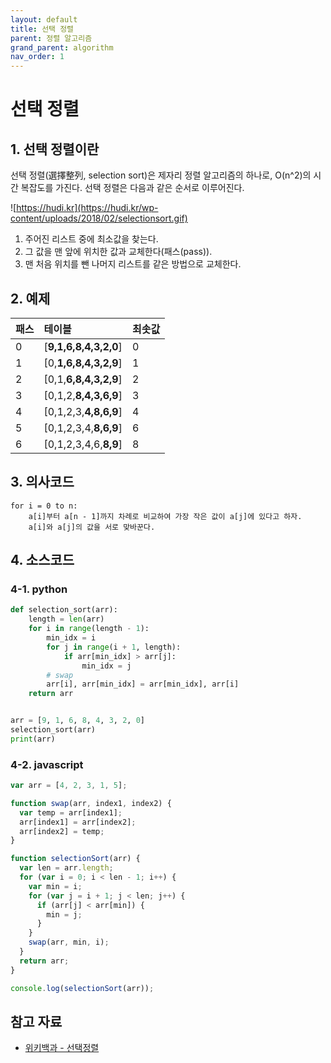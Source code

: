 ```yaml
---
layout: default
title: 선택 정렬
parent: 정렬 알고리즘
grand_parent: algorithm
nav_order: 1
---
```


# 선택 정렬

## 1. 선택 정렬이란

선택 정렬(選擇整列, selection sort)은 제자리 정렬 알고리즘의 하나로, O(n^2)의 시간 복잡도를 가진다. 선택 정렬은 다음과 같은 순서로 이루어진다.

![https://hudi.kr](https://hudi.kr/wp-content/uploads/2018/02/selectionsort.gif)

1. 주어진 리스트 중에 최소값을 찾는다.
2. 그 값을 맨 앞에 위치한 값과 교체한다(패스(pass)).
3. 맨 처음 위치를 뺀 나머지 리스트를 같은 방법으로 교체한다.

## 2. 예제

| 패스 | 테이블 | 최솟값 |
| :--- | :--- | :--- |
| 0 | [**9,1,6,8,4,3,2,0**] | 0 |
| 1 | [0,**1,6,8,4,3,2,9**] | 1 |
| 2 | [0,1,**6,8,4,3,2,9**] | 2 |
| 3 | [0,1,2,**8,4,3,6,9**] | 3 |
| 4 | [0,1,2,3,**4,8,6,9**] | 4 |
| 5 | [0,1,2,3,4,**8,6,9**] | 6 |
| 6 | [0,1,2,3,4,6,**8,9**] | 8 |

## 3. 의사코드

```text
for i = 0 to n:
    a[i]부터 a[n - 1]까지 차례로 비교하여 가장 작은 값이 a[j]에 있다고 하자.
    a[i]와 a[j]의 값을 서로 맞바꾼다.
```

## 4. 소스코드

### 4-1. python

```python
def selection_sort(arr):
    length = len(arr)
    for i in range(length - 1):
        min_idx = i
        for j in range(i + 1, length):
            if arr[min_idx] > arr[j]:
                min_idx = j
        # swap
        arr[i], arr[min_idx] = arr[min_idx], arr[i]
    return arr


arr = [9, 1, 6, 8, 4, 3, 2, 0]
selection_sort(arr)
print(arr)
```

### 4-2. javascript

```javascript
var arr = [4, 2, 3, 1, 5];

function swap(arr, index1, index2) {
  var temp = arr[index1];
  arr[index1] = arr[index2];
  arr[index2] = temp;
}

function selectionSort(arr) {
  var len = arr.length;
  for (var i = 0; i < len - 1; i++) {
    var min = i;
    for (var j = i + 1; j < len; j++) {
      if (arr[j] < arr[min]) {
        min = j;
      }
    }
    swap(arr, min, i);
  }
  return arr;
}

console.log(selectionSort(arr));
```

## 참고 자료

* [위키백과 - 선택정렬](https://ko.wikipedia.org/wiki/%EC%84%A0%ED%83%9D_%EC%A0%95%EB%A0%AC)
